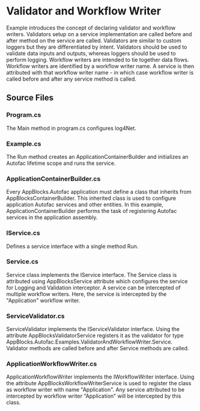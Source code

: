 # Validator and Workflow Writer 

Example introduces the concept of declaring validator and workflow writers. Validators setup on a service implementation are called before and after method on the service are called. Validators are similar to custom loggers but they are differentiated by intent. Validators should be used to validate data inputs and outputs, whereas loggers should be used to perform logging. Workflow writers are intended to tie together data flows. Workflow writers are identified by a workflow writer name. A service is then attributed with that workflow writer name - in which case workflow writer is called before and after any service method is called. 

## Source Files

### Program.cs
The Main method in program.cs configures log4Net. 

### Example.cs
The Run method creates an ApplicationContainerBuilder and initializes an Autofac lifetime scope and runs the service. 

### ApplicationContainerBuilder.cs
Every AppBlocks.Autofac application must define a class that inherits from AppBlocksContainerBuilder. This inherited class is used to configure application Autofac services and other entities. In this example, ApplicationContainerBuilder performs the task of registering Autofac services in the application assembly. 

### IService.cs
Defines a service interface with a single method Run.

### Service.cs
Service class implements the IService interface. The Service class is attributed using AppBlocksService attribute which configures the service for Logging and Validation interceptor. A service can be intercepted of multiple workflow writers. Here, the service is intercepted by the "Application" workflow writer.

### ServiceValidator.cs
ServiceValidator implements the IServiceValidator interface. Using the attribute AppBlocksValidatorService registers it as the validator for type AppBlocks.Autofac.Examples.ValidatorAndWorkflowWriter.Service. Validator methods are called before and after Service methods are called. 

### ApplicationWorkflowWriter.cs
ApplicationWorkflowWriter implements the IWorkflowWriter interface. Using the attribute AppBlocksWorkflowWriterService is used to register the class as workflow writer with name "Application". Any service attributed to be intercepted by workflow writer "Application" will be intercepted by this class. 

